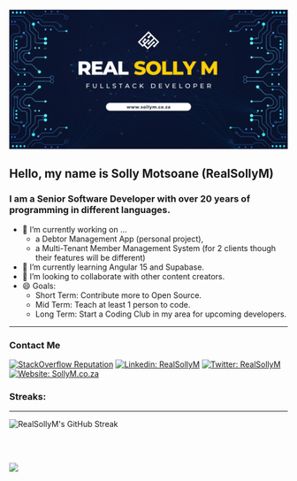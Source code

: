 <a href="https://sollym.co.za" target="_blank"><img src="./assets/realsollym.png" alt="Real Solly M Github header image" /></a>

## Hello, my name is Solly Motsoane (RealSollyM)

### I am a Senior Software Developer with over 20 years of programming in different languages.

- 🔭 I’m currently working on ...
  - a Debtor Management App (personal project),
  - a Multi-Tenant Member Management System (for 2 clients though their features will be different)
- 🌱 I’m currently learning Angular 15 and Supabase.
- 👯 I’m looking to collaborate with other content creators.
- 😄 Goals:
  - Short Term: Contribute more to Open Source.
  - Mid Term: Teach at least 1 person to code.
  - Long Term: Start a Coding Club in my area for upcoming developers.

---

### Contact Me

[![StackOverflow Reputation](https://img.shields.io/badge/stackoverflow-1510-orange?label=STACKOVERFLOW&logo=STACKOVERFLOW&style=for-the-badge)][stackoverflow]
[![Linkedin: RealSollyM](https://img.shields.io/badge/CONNECT-500%2B-blue?style=for-the-badge&logo=Linkedin&link=https://www.linkedin.com/in/RealSollyM/)][linkedin]
[![Twitter: RealSollyM](https://img.shields.io/twitter/follow/realsollym?color=blue&label=%40realsollym&logo=twitter&logoColor=white&style=for-the-badge)][twitter]
[![Website: SollyM.co.za](https://img.shields.io/website?style=for-the-badge&url=https://www.sollym.co.za)][website]

### Streaks:
---
![RealSollyM's GitHub Streak](http://github-readme-streak-stats.herokuapp.com?user=RealSollyM&theme=midnight-purple&date_format=j%20M%20Y)

<br /><br />

[website]: https://sollym.co.za
[stackoverflow]: https://stackoverflow.com/users/1168597/realsollym
[linkedin]: https://za.linkedin.com/in/realsollym
[telegram]: https:/t.me/realsollym
[twitter]: https://twitter.com/RealSollyM
[facebook]: https://facebook.com/RealSollyM
[instagram]: https://www.instagram.com/RealSollyM
[github]: https://www.github.com/RealSollyM
[twitter]: https://twitter.com/RealSollyM

![](https://hit.yhype.me/github/profile?user_id=12409199)

<!--
**RealSollyM/RealSollyM** is a ✨ _special_ ✨ repository because its `README.md` (this file) appears on your GitHub profile.

Here are some ideas to get you started:

- 🔭 I’m currently working on ...
- 🌱 I’m currently learning ...
- 👯 I’m looking to collaborate on ...
- 🤔 I’m looking for help with ...
- 💬 Ask me about ...
- 📫 How to reach me: ...
- 😄 Pronouns: ...
- ⚡ Fun fact: ...
-->
